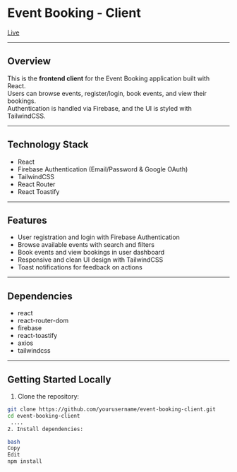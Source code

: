 # Event Booking - Client

[Live](https://harmonious-gaufre-7b6922.netlify.app/)

---

## Overview

This is the **frontend client** for the Event Booking application built with React.  
Users can browse events, register/login, book events, and view their bookings.  
Authentication is handled via Firebase, and the UI is styled with TailwindCSS.

---



## Technology Stack

- React
- Firebase Authentication (Email/Password & Google OAuth)
- TailwindCSS
- React Router
- React Toastify

---

## Features

- User registration and login with Firebase Authentication
- Browse available events with search and filters
- Book events and view bookings in user dashboard
- Responsive and clean UI design with TailwindCSS
- Toast notifications for feedback on actions

---

## Dependencies

- react
- react-router-dom
- firebase
- react-toastify
- axios
- tailwindcss

---

## Getting Started Locally

1. Clone the repository:
```bash
git clone https://github.com/yourusername/event-booking-client.git
cd event-booking-client
 ....
2. Install dependencies:

bash
Copy
Edit
npm install




